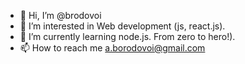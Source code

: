 - 👋 Hi, I’m @brodovoi
- 👀 I’m interested in Web development (js, react.js). 
- 🌱 I’m currently learning node.js. From zero to hero!).
- 📫 How to reach me a.borodovoi@gmail.com

<!---
zzzfisherzzz/zzzfisherzzz is a ✨ special ✨ repository because its `README.md` (this file) appears on your GitHub profile.
You can click the Preview link to take a look at your changes.
--->
